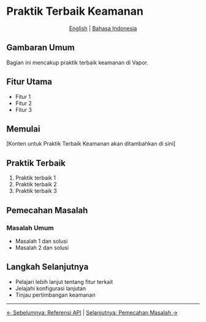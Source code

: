 # Praktik Terbaik Keamanan

<p align="center">
  <a href="../en/14-security.md">English</a> | <a href="../id/">Bahasa Indonesia</a>
</p>

## Gambaran Umum

Bagian ini mencakup praktik terbaik keamanan di Vapor.

## Fitur Utama

- Fitur 1
- Fitur 2
- Fitur 3

## Memulai

[Konten untuk Praktik Terbaik Keamanan akan ditambahkan di sini]

## Praktik Terbaik

1. Praktik terbaik 1
2. Praktik terbaik 2
3. Praktik terbaik 3

## Pemecahan Masalah

### Masalah Umum

- Masalah 1 dan solusi
- Masalah 2 dan solusi

## Langkah Selanjutnya

- Pelajari lebih lanjut tentang fitur terkait
- Jelajahi konfigurasi lanjutan
- Tinjau pertimbangan keamanan

---

[← Sebelumnya: Referensi API](13-api-reference.md) | [Selanjutnya: Pemecahan Masalah →](15-troubleshooting.md)
